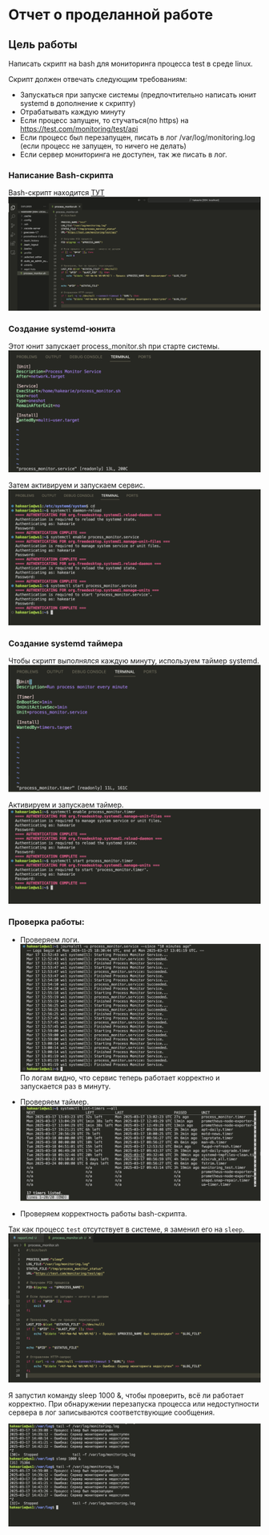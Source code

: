 # Отчет о проделанной работе

## Цель работы
Написать скрипт на bash для мониторинга процесса test в среде linux.

Скрипт должен отвечать следующим требованиям:
- Запускаться при запуске системы (предпочтительно написать юнит systemd в дополнение к скрипту)
- Отрабатывать каждую минуту
- Если процесс запущен, то стучаться(по https) на https://test.com/monitoring/test/api
- Если процесс был перезапущен, писать в лог /var/log/monitoring.log (если процесс не запущен, то ничего не делать) 
- Если сервер мониторинга не доступен, так же писать в лог.

### Написание Bash-скрипта
Bash-скрипт находится [ТУТ](./src/process_monitor.sh)
![pics](./screenshots/1.png)

### Создание systemd-юнита
Этот юнит запускает process_monitor.sh при старте системы.
![pics](./screenshots/2.png)

Затем активируем и запускаем сервис.
![pics](./screenshots/4.png)

### Создание systemd таймера
Чтобы скрипт выполнялся каждую минуту, используем таймер systemd.
![pics](./screenshots/3.png)

Активируем и запускаем таймер.
![pics](./screenshots/5.png)

### Проверка работы:
- Проверяем логи.
![pics](./screenshots/6.png)
По логам видно, что сервис теперь работает корректно и запускается раз в минуту.

- Проверяем таймер.
![pics](./screenshots/7.png)

- Проверяем корректность работы bash-скрипта.

Так как процесс `test` отсутствует в системе, я заменил его на `sleep`.
![pics](./screenshots/8.png)

Я запустил команду sleep 1000 &, чтобы проверить, всё ли работает корректно. При обнаружении перезапуска процесса или недоступности сервера в лог записываются соответствующие сообщения.

![pics](./screenshots/9.png)